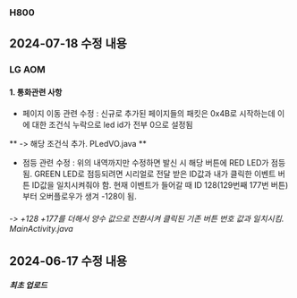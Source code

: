 ### H800

## 2024-07-18 수정 내용

### LG AOM

#### 1. 통화관련 사항
- 페이지 이동 관련 수정 : 신규로 추가된 페이지들의 패킷은 0x4B로 시작하는데 이에 대한 조건식 누락으로 led id가 전부 0으로 설정됨
 
** -> 해당 조건식 추가. PLedVO.java **

- 점등 관련 수정 : 위의 내역까지만 수정하면 발신 시 해당 버튼에 RED LED가 점등됨. GREEN LED로 점등되려면 시리얼로 전달 받은 ID값과 내가 클릭한 이벤트 버튼 ID값을 일치시켜줘야 함. 현재 이벤트가 들어갈 때 ID 128(129번째 177번 버튼)부터 오버플로우가 생겨 -128이 됨.

###### -> +128 +177를 더해서 양수 값으로 전환시켜 클릭된 기존 버튼 번호 값과 일치시킴. MainActivity.java


## 2024-06-17 수정 내용

##### 최초 업로드

